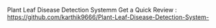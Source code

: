 Plant Leaf Disease Detection Systemm
Get a Quick Review : https://github.com/karthik9666/Plant-Leaf-Disease-Detection-System-

